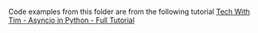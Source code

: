 Code examples from this folder are from the following tutorial [Tech With Tim - Asyncio in Python - Full Tutorial](https://www.youtube.com/watch?v=Qb9s3UiMSTA)